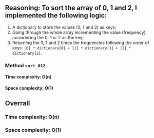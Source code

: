 ## Reasoning: To sort the array of 0, 1 and 2, I implemented the following logic:
1. A dictionary to store the values (0, 1 and 2) as keys; 
2. Going through the whole array incrementing the value (frequency), considering the 0, 1 or 2 as the key;
3. Returning the 0, 1 and 2 times the frequencies following the order of keys: `[0] * dictionary[0] + [1] * dictionary[1] + [2] * dictionary[2]`.

### Method `sort_012`

#### Time complexity: O(n) 
#### Space complexity: O(1)

## Overrall

### Time complexity: O(n)
### Space complexity: O(1)